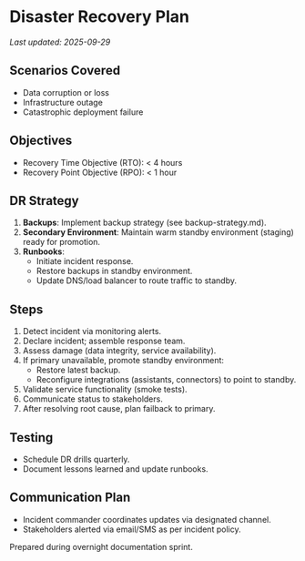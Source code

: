 # Disaster Recovery Plan

_Last updated: 2025-09-29_

## Scenarios Covered
- Data corruption or loss
- Infrastructure outage
- Catastrophic deployment failure

## Objectives
- Recovery Time Objective (RTO): < 4 hours
- Recovery Point Objective (RPO): < 1 hour

## DR Strategy
1. **Backups**: Implement backup strategy (see backup-strategy.md).
2. **Secondary Environment**: Maintain warm standby environment (staging) ready for promotion.
3. **Runbooks**:
   - Initiate incident response.
   - Restore backups in standby environment.
   - Update DNS/load balancer to route traffic to standby.

## Steps
1. Detect incident via monitoring alerts.
2. Declare incident; assemble response team.
3. Assess damage (data integrity, service availability).
4. If primary unavailable, promote standby environment:
   - Restore latest backup.
   - Reconfigure integrations (assistants, connectors) to point to standby.
5. Validate service functionality (smoke tests).
6. Communicate status to stakeholders.
7. After resolving root cause, plan failback to primary.

## Testing
- Schedule DR drills quarterly.
- Document lessons learned and update runbooks.

## Communication Plan
- Incident commander coordinates updates via designated channel.
- Stakeholders alerted via email/SMS as per incident policy.

Prepared during overnight documentation sprint.
